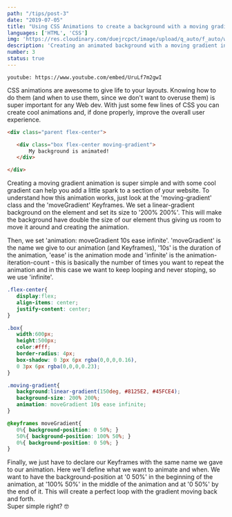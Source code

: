 ```yaml
---
path: "/tips/post-3"
date: "2019-07-05"
title: "Using CSS Animations to create a background with a moving gradient"
languages: ['HTML', 'CSS']
img: 'https://res.cloudinary.com/duejrcpct/image/upload/q_auto/f_auto/w_1000/v1586555665/tips/1_okhogn.jpg'
description: 'Creating an animated background with a moving gradient in HTML and CSS'
number: 3
status: true
---
```


`youtube: https://www.youtube.com/embed/UruLf7m2gwI`

CSS animations are awesome to give life to your layouts. Knowing how to do them (and when to use them, since we don't want to overuse them) is super important for any Web dev. With just some few lines of CSS you can create cool animations and, if done properly, improve the overall user experience.

 ```html
 <div class="parent flex-center">

    <div class="box flex-center moving-gradient">
        My background is animated!
    </div>

</div>
 ```

Creating a moving gradient animation is super simple and with some cool gradient can help you add a little spark to a section of your website.
To understand how this animation works, just look at the 'moving-gradient' class and the 'moveGradient' Keyframes. We set a linear-gradient background on the element and set its size to '200% 200%'. This will make the background have double the size of our element thus giving us room to move it around and creating the animation.

Then, we set 'animation: moveGradient 10s ease infinite'. 'moveGradient' is the name we give to our animation (and Keyframes), '10s' is the duration of the animation, 'ease' is the animation mode and 'infinite' is the animation-iteration-count - this is basically the number of times you want to repeat the animation and in this case we want to keep looping and never stoping, so we use 'infinite'.


 ```css
.flex-center{
    display:flex;
    align-items: center;
    justify-content: center;
}

.box{
    width:600px;
    height:500px;
    color:#fff;
    border-radius: 4px;
    box-shadow: 0 3px 6px rgba(0,0,0,0.16),
    0 3px 6px rgba(0,0,0,0.23);
}

.moving-gradient{
    background:linear-gradient(150deg, #8125E2, #45FCE4);
    background-size: 200% 200%;
    animation: moveGradient 10s ease infinite;
}

@keyframes moveGradient{
    0%{ background-position: 0 50%; }
    50%{ background-position: 100% 50%; }
    0%{ background-position: 0 50%; }
}

 ```

Finally, we just have to declare our Keyframes with the same name we gave to our animation. Here we'll define what we want to animate and when. We want to have the background-position at '0 50%' in the beginning of the animation, at '100% 50%' in the middle of the animation and at '0 50%' by the end of it. This will create a perfect loop with the gradient moving back and forth.  
Super simple right? 🤓